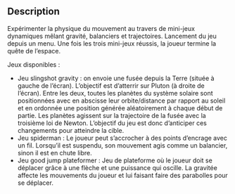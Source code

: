 ## Description

Expérimenter la physique du mouvement au travers de mini-jeux dynamiques mêlant gravité, balanciers et trajectoires.
Lancement du jeu depuis un menu. Une fois les trois mini-jeux réussis, la joueur termine la quête de l’espace.

Jeux disponibles :

- Jeu slingshot gravity : on envoie une fusée depuis la Terre (située à gauche de l’écran). L’objectif est d’atterrir sur Pluton (à droite de l’écran). Entre les deux, toutes les planètes du système solaire sont positionnées avec en abscisse leur orbite/distance par rapport au soleil et en ordonnée une position générée aléatoirement à chaque début de partie. Les planètes agissent sur la trajectoire de la fusée avec la troisième loi de Newton. L’objectif du jeu est donc d’anticiper ces changements pour atteindre la cible.
- Jeu spiderman : Le joueur peut s’accrocher à des points d’encrage avec un fil. Lorsqu’il est suspendu, son mouvement agis comme un balancier, sinon il est en chute libre.
- Jeu good jump plateformer : Jeu de plateforme où le joueur doit se déplacer grâce à une flèche et une puissance qui oscille. La gravitée affecte les mouvements du joueur et lui faisant faire des parabolles pour se déplacer.
